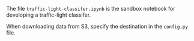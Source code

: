 The file `traffic-light-classifer.ipynb` is the sandbox notebook for developing a traffic-light classifer.

When downloading data from S3, specify the destination in the `config.py` file.
